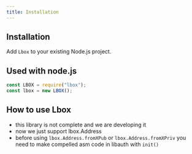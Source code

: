 ```yaml
---
title: Installation
---
```



## Installation

Add `Lbox` to your existing Node.js project.

<CodeSwitcher :languages="{npm:'Npm',yarn:'Yarn'}" name="packge-manger">
  <template v-slot:npm>

```bash
npm i lbox
```

  </template>
  <template v-slot:yarn>

```bash
yarn add lbox
```

  </template>
</CodeSwitcher>

## Used with node.js

```js
const LBOX = require("lbox");
const lbox = new LBOX();
```

## How to use Lbox

- this library is not complete and we are developing it
- now we just support lbox.Address
- before using `lbox.Address.fromXPub` or `lbox.Address.fromXPriv` you need to make compelled asm code in libauth with `init()`
